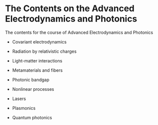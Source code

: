 # The Contents on the Advanced Electrodynamics and Photonics

The contents for the course of Advanced Electrodynamics and Photonics

+ Covariant electrodynamics

+ Radiation by relativistic charges

+ Light-matter interactions

+ Metamaterials and fibers

+ Photonic bandgap

+ Nonlinear processes

+ Lasers

+ Plasmonics

+ Quantum photonics
